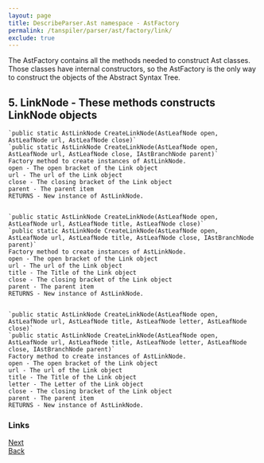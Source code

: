 ```yaml
---
layout: page
title: DescribeParser.Ast namespace - AstFactory
permalink: /tanspiler/parser/ast/factory/link/
exclude: true
---
```

The AstFactory contains all the methods needed to construct Ast classes. Those classes have internal constructors, so the AstFactory is the only way to construct the objects of the Abstract Syntax Tree.


## 5. LinkNode - These methods constructs LinkNode objects
	

	`public static AstLinkNode CreateLinkNode(AstLeafNode open, AstLeafNode url, AstLeafNode close)`
	`public static AstLinkNode CreateLinkNode(AstLeafNode open, AstLeafNode url, AstLeafNode close, IAstBranchNode parent)`
	Factory method to create instances of AstLinkNode.
	open - The open bracket of the Link object
	url - The url of the Link object
	close - The closing bracket of the Link object
	parent - The parent item
	RETURNS - New instance of AstLinkNode.


	`public static AstLinkNode CreateLinkNode(AstLeafNode open, AstLeafNode url, AstLeafNode title, AstLeafNode close)`
	`public static AstLinkNode CreateLinkNode(AstLeafNode open, AstLeafNode url, AstLeafNode title, AstLeafNode close, IAstBranchNode parent)`
	Factory method to create instances of AstLinkNode.
	open - The open bracket of the Link object
	url - The url of the Link object
	title - The Title of the Link object
	close - The closing bracket of the Link object
	parent - The parent item
	RETURNS - New instance of AstLinkNode.


	`public static AstLinkNode CreateLinkNode(AstLeafNode open, AstLeafNode url, AstLeafNode title, AstLeafNode letter, AstLeafNode close)`
	`public static AstLinkNode CreateLinkNode(AstLeafNode open, AstLeafNode url, AstLeafNode title, AstLeafNode letter, AstLeafNode close, IAstBranchNode parent)`
	Factory method to create instances of AstLinkNode.
	open - The open bracket of the Link object
	url - The url of the Link object
	title - The Title of the Link object
	letter - The Letter of the Link object
	close - The closing bracket of the Link object
	parent - The parent item
	RETURNS - New instance of AstLinkNode.


### Links
[Next](/tanspiler/parser/ast/factory/tag/)<br>
[Back](/tanspiler/parser/ast/factory/decorator/)